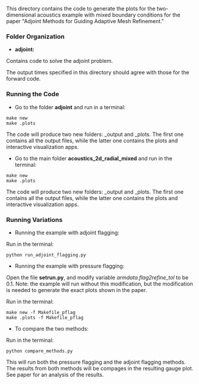 This directory contains the code to generate the plots for the
two-dimensional acoustics example with mixed boundary conditions
for the paper "Adjoint Methods for Guiding Adaptive Mesh Refinement."

### Folder Organization
* **adjoint:**

Contains code to solve the adjoint problem.

The output times specified in this directory should agree with those for the
forward code.

### Running the Code

* Go to the folder **adjoint** and run in a terminal:

```
make new
make .plots
```

The code will produce two new folders: _output and _plots. 
The first one contains all the output files, while the latter one contains the plots and interactive 
visualization apps.

* Go to the main folder **acoustics_2d_radial_mixed** and run in the terminal:

```
make new
make .plots
```

The code will produce two new folders: _output and _plots. 
The first one contains all the output files, while the latter one contains the plots and interactive 
visualization apps.

### Running Variations

* Running the example with adjoint flagging:

Run in the terminal:

```
python run_adjoint_flagging.py
```

* Running the example with pressure flagging:

Open the file **setrun.py**, and modify variable *armdata.flag2refine_tol* to be 0.1. Note: the example will run without this modification, but the modification is needed to generate the exact plots shown in the paper.

Run in the terminal:

```
make new -f Makefile_pflag
make .plots -f Makefile_pflag
```

* To compare the two methods:

Run in the terminal:

```
python compare_methods.py
```

This will run both the pressure flagging and the adjoint flagging methods. The results from both methods will be compages in the resulting gauge plot. See paper for an analysis of the results. 



